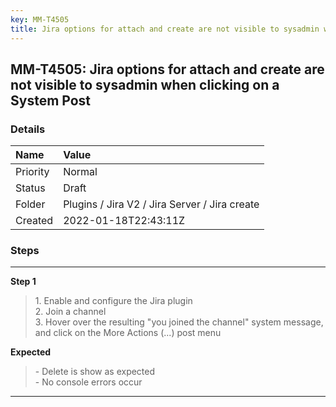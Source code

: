 ```yaml
---
key: MM-T4505
title: Jira options for attach and create are not visible to sysadmin when clicking on a System Post
---
```


## MM-T4505: Jira options for attach and create are not visible to sysadmin when clicking on a System Post

### Details

| Name     | Value                                         |
| :------- | :-------------------------------------------- |
| Priority | Normal                                        |
| Status   | Draft                                         |
| Folder   | Plugins / Jira V2 / Jira Server / Jira create |
| Created  | 2022-01-18T22:43:11Z                          |

### Steps

<hr/>

**Step 1**

> <article>1. Enable and configure the Jira plugin<br />2. Join a channel<br />3. Hover over the resulting &quot;you joined the channel&quot; system message, and click on the More Actions (...) post menu</article>

**Expected**

> <article>- Delete is show as expected<br />- No console errors occur</article>

<hr/>
